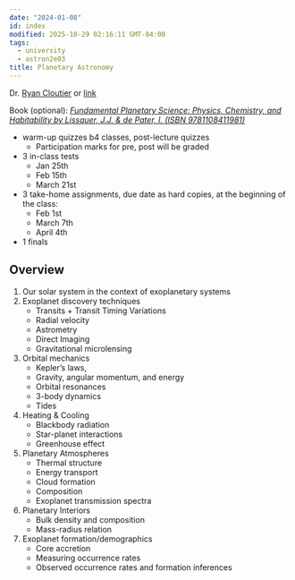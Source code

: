 ```yaml
---
date: "2024-01-08"
id: index
modified: 2025-10-29 02:16:11 GMT-04:00
tags:
  - university
  - astron2e03
title: Planetary Astronomy
---
```


Dr. [Ryan Cloutier](mailto:ryan.cloutier@mcmaster.ca) or [link](https://avenue.cllmcmaster.ca/d2l/home/598689)

Book (optional): [_Fundamental Planetary Science: Physics, Chemistry, and Habitability by Lissauer, J.J. & de Pater, I. (ISBN 9781108411981)_](https://www.cambridge.org/highereducation/books/fundamental-planetary-science/8FD11659BE64C35A172DF0432D7FCFA4#overview)

- warm-up quizzes b4 classes, post-lecture quizzes
  - Participation marks for pre, post will be graded
- 3 in-class tests
  - Jan 25th
  - Feb 15th
  - March 21st
- 3 take-home assignments, due date as hard copies, at the beginning of the class:
  - Feb 1st
  - March 7th
  - April 4th
- 1 finals

## Overview

1. Our solar system in the context of exoplanetary systems
2. Exoplanet discovery techniques
   - Transits + Transit Timing Variations
   - Radial velocity
   - Astrometry
   - Direct Imaging
   - Gravitational microlensing
3. Orbital mechanics
   - Kepler’s laws,
   - Gravity, angular momentum, and energy
   - Orbital resonances
   - 3-body dynamics
   - Tides
4. Heating & Cooling
   - Blackbody radiation
   - Star-planet interactions
   - Greenhouse effect
5. Planetary Atmospheres
   - Thermal structure
   - Energy transport
   - Cloud formation
   - Composition
   - Exoplanet transmission spectra
6. Planetary Interiors
   - Bulk density and composition
   - Mass-radius relation
7. Exoplanet formation/demographics
   - Core accretion
   - Measuring occurrence rates
   - Observed occurrence rates and formation inferences
